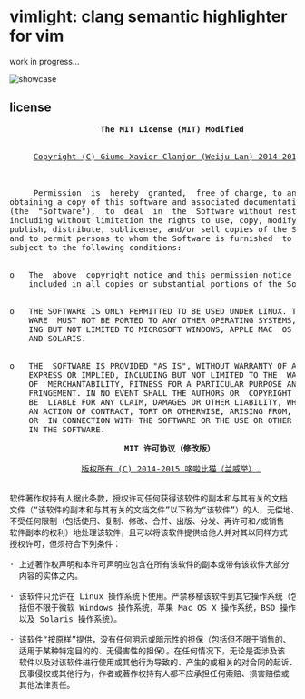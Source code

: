 # vimlight: clang semantic highlighter for vim
work in progress...

![showcase](https://raw.githubusercontent.com/cjxgm/vimlight/master/showcase/showcase.gif)

## license
<pre style="font-family: monospace;">
                   <b>The MIT License (MIT) Modified</b>


     <u>Copyright (C) Giumo Xavier Clanjor (Weiju Lan) 2014-2015.</u>



     Permission  is  hereby  granted,  free of charge, to any person
obtaining a copy of this software and associated documentation files
(the  "Software"),  to  deal  in  the  Software without restriction,
including without limitation the rights to use, copy, modify, merge,
publish, distribute, sublicense, and/or sell copies of the Software,
and to permit persons to whom the Software is furnished  to  do  so,
subject to the following conditions:


o   The  above  copyright notice and this permission notice shall be
    included in all copies or substantial portions of the Software.


o   THE SOFTWARE IS ONLY PERMITTED TO BE USED UNDER LINUX. THE SOFT-
    WARE  MUST NOT BE PORTED TO ANY OTHER OPERATING SYSTEMS, INCLUD-
    ING BUT NOT LIMITED TO MICROSOFT WINDOWS, APPLE MAC  OS  X,  BSD
    AND SOLARIS.


o   THE  SOFTWARE IS PROVIDED "AS IS", WITHOUT WARRANTY OF ANY KIND,
    EXPRESS OR IMPLIED, INCLUDING BUT NOT LIMITED TO THE  WARRANTIES
    OF  MERCHANTABILITY, FITNESS FOR A PARTICULAR PURPOSE AND NONIN-
    FRINGEMENT. IN NO EVENT SHALL THE AUTHORS OR  COPYRIGHT  HOLDERS
    BE  LIABLE FOR ANY CLAIM, DAMAGES OR OTHER LIABILITY, WHETHER IN
    AN ACTION OF CONTRACT, TORT OR OTHERWISE, ARISING FROM,  OUT  OF
    OR  IN CONNECTION WITH THE SOFTWARE OR THE USE OR OTHER DEALINGS
    IN THE SOFTWARE.
</pre>

<pre style="font-family: monospace;">
                        <b>MIT 许可协议（修改版）</b>

               <u>版权所有 (C) 2014-2015 哆啦比猫（兰威举）.</u>


软件著作权持有人据此条款，授权许可任何获得该软件的副本和与其有关的文档
文件（“该软件的副本和与其有关的文档文件”以下称为“该软件”）的人，无偿地、
不受任何限制（包括使用、复制、修改、合并、出版、分发、再许可和/或销售
软件副本的权利）地处理该软件，且可以将该软件提供给他人并对其以同样方式
授权许可，但须符合下列条件：

· 上述著作权声明和本许可声明应包含在所有该软件的副本或带有该软件大部分
  内容的实体之内。

· 该软件只允许在 Linux 操作系统下使用。严禁移植该软件到其它操作系统（包
  括但不限于微软 Windows 操作系统，苹果 Mac OS X 操作系统，BSD 操作系统
  以及 Solaris 操作系统）。

· 该软件“按原样”提供，没有任何明示或暗示性的担保（包括但不限于销售的、
  适用于某种特定目的的、无侵害性的担保）。在任何情况下，无论是否涉及该
  软件以及对该软件进行使用或其他行为导致的、产生的或相关的对合同的起诉、
  民事侵权或其他行为，作者或著作权持有人都不应承担任何索赔、损害赔偿或
  其他法律责任。
</pre>


